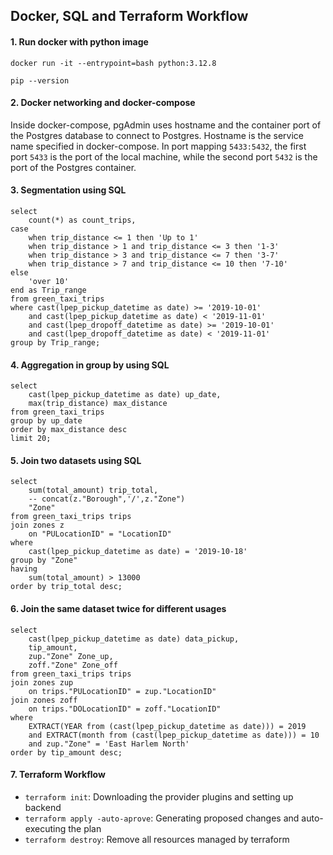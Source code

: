 ## Docker, SQL and Terraform Workflow

#### 1. Run docker with python image
```
docker run -it --entrypoint=bash python:3.12.8
``` 
```
pip --version
```

#### 2. Docker networking and docker-compose
Inside docker-compose, pgAdmin uses hostname and the container port of the Postgres database to connect to Postgres. Hostname is the service name specified in docker-compose. In port mapping `5433:5432`, the first port `5433` is the port of the local machine, while the second port `5432` is the port of the Postgres container. 

#### 3. Segmentation using SQL
```
select 
	count(*) as count_trips,
case 
	when trip_distance <= 1 then 'Up to 1'
	when trip_distance > 1 and trip_distance <= 3 then '1-3'
	when trip_distance > 3 and trip_distance <= 7 then '3-7'
	when trip_distance > 7 and trip_distance <= 10 then '7-10'
else 
	'over 10'
end as Trip_range
from green_taxi_trips
where cast(lpep_pickup_datetime as date) >= '2019-10-01'
	and cast(lpep_pickup_datetime as date) < '2019-11-01'
	and cast(lpep_dropoff_datetime as date) >= '2019-10-01'
	and cast(lpep_dropoff_datetime as date) < '2019-11-01'
group by Trip_range;
```

#### 4. Aggregation in group by using SQL
```
select
	cast(lpep_pickup_datetime as date) up_date,
	max(trip_distance) max_distance
from green_taxi_trips
group by up_date
order by max_distance desc
limit 20;
```

#### 5. Join two datasets using SQL
```
select
	sum(total_amount) trip_total,
	-- concat(z."Borough",'/',z."Zone")
	"Zone"
from green_taxi_trips trips
join zones z
	on "PULocationID" = "LocationID"
where 
	cast(lpep_pickup_datetime as date) = '2019-10-18'
group by "Zone"
having
	sum(total_amount) > 13000
order by trip_total desc;
```

#### 6. Join the same dataset twice for different usages
```
select
	cast(lpep_pickup_datetime as date) data_pickup,
	tip_amount,
	zup."Zone" Zone_up,
	zoff."Zone" Zone_off
from green_taxi_trips trips
join zones zup
	on trips."PULocationID" = zup."LocationID"
join zones zoff
	on trips."DOLocationID" = zoff."LocationID"
where 
	EXTRACT(YEAR from (cast(lpep_pickup_datetime as date))) = 2019
	and EXTRACT(month from (cast(lpep_pickup_datetime as date))) = 10
	and zup."Zone" = 'East Harlem North'
order by tip_amount desc;
```

#### 7. Terraform Workflow
- `terraform init`: Downloading the provider plugins and setting up backend
- `terraform apply -auto-aprove`: Generating proposed changes and auto-executing the plan
- `terraform destroy`: Remove all resources managed by terraform

